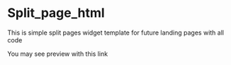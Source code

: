# Split_page_html
This is simple split pages widget template for future landing pages with all code

You may see preview with this link
